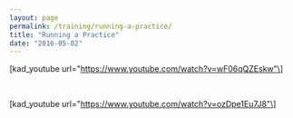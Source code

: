 ```yaml
---
layout: page
permalink: /training/running-a-practice/
title: "Running a Practice"
date: "2016-05-02"
---
```


\[kad\_youtube url="https://www.youtube.com/watch?v=wF06qQZEskw"\]

 

\[kad\_youtube url="https://www.youtube.com/watch?v=ozDpe1Eu7J8"\]
